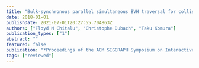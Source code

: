 ```yaml
---
title: "Bulk-synchronous parallel simultaneous BVH traversal for collision detection on GPUs"
date: 2018-01-01
publishDate: 2021-07-01T20:27:55.704863Z
authors: ["Floyd M Chitalu", "Christophe Dubach", "Taku Komura"]
publication_types: ["1"]
abstract: ""
featured: false
publication: "*Proceedings of the ACM SIGGRAPH Symposium on Interactive 3D Graphics and Games (<span style=\"font-weight:bold\"><span style=\"font-weight:bold;color:black\">i3D</span></span>)*"
tags: ["reviewed"]
---
```


